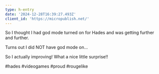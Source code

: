 ```yaml
---
type: h-entry
date: '2024-12-28T16:39:27.493Z'
client_id: 'https://micropublish.net/'
---
```

So I thought I had god mode turned on for Hades and was getting further and further.

Turns out I did NOT have god mode on...

So I actually improving! What a nice little surprise!!

#hades #videogames #proud #rougelike
